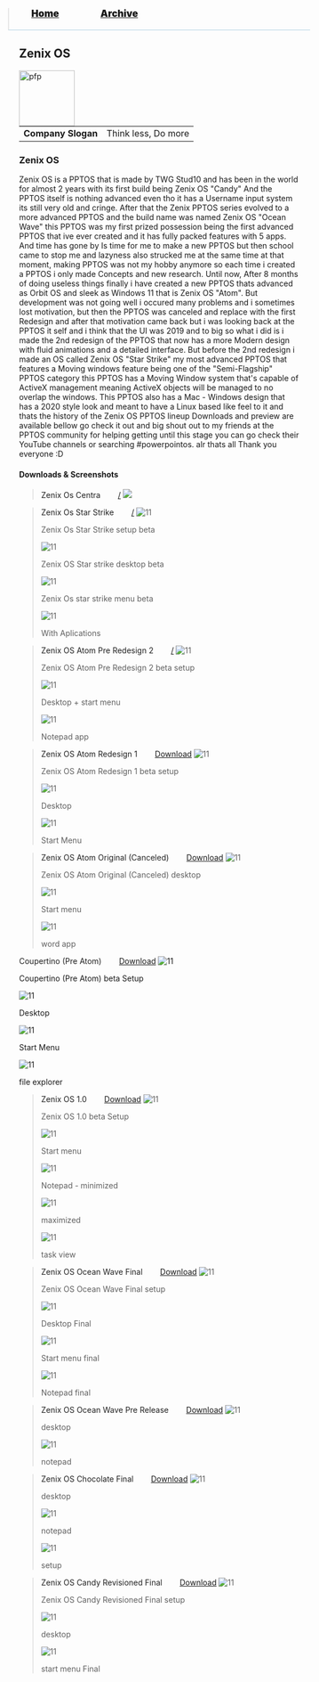 <blockquote style="background: #0000;border-bottom: 1px solid #B2D2E1;height: 30px;margin: 0 -20px 20px;padding: 0px 20px 9px 40px;">
  <p style=""><a href="https://hexa-one.github.io/pptos-wiki/" style="font-size: 17px;font-weight: 900;font-style: normal;text-shadow: rgba(255,255,255,0.9) 0 1px 0;">Home</a>&nbsp;&nbsp;&nbsp;&nbsp;&nbsp;&nbsp;&nbsp;&nbsp;&nbsp;&nbsp;&nbsp;&nbsp;&nbsp;&nbsp;&nbsp;&nbsp;&nbsp;&nbsp;
    <a href="https://hexa-one.github.io/pptos-wiki/archive/" style="font-size: 17px;font-weight: 900;font-style: normal;text-shadow: rgba(255,255,255,0.9) 0 1px 0;">Archive</a>
  </p>
</blockquote>

## Zenix OS

<a>
  <img align="left" height="100" alt="pfp" src="https://user-images.githubusercontent.com/58103738/129178808-211519e7-2eeb-4e12-8e10-ff0fc010d79c.png" />
</a>

|||
|---|---|
|**Company Slogan**| Think less, Do more |

### Zenix OS

Zenix OS is a PPTOS that is made by TWG Stud10 and has been in the world for almost 2 years with its first build being Zenix OS "Candy"
And the PPTOS itself is nothing advanced even tho it has a Username input system its still very old and cringe.
After that the Zenix PPTOS series evolved to a more advanced PPTOS and the build name was named Zenix OS "Ocean Wave" this PPTOS was my first
prized possession being the first advanced PPTOS that ive ever created and it has fully packed features with 5 apps. And time has gone by
Is time for me to make a new PPTOS but then school came to stop me and lazyness also strucked me at the same time at that moment, making PPTOS
was not my hobby anymore so each time i created a PPTOS i only made Concepts and new research. Until now, After 8 months of doing useless things
finally i have created a new PPTOS thats advanced as Orbit OS and sleek as Windows 11 that is Zenix OS "Atom". But development was not going well
i occured many problems and i sometimes lost motivation, but then the PPTOS was canceled and replace with the first Redesign and after that
motivation came back but i was looking back at the PPTOS it self and i think that the UI was 2019 and to big so what i did is i made the 2nd redesign
of the PPTOS that now has a more Modern design with fluid animations and a detailed interface. But before the 2nd redesign i made an OS called
Zenix OS "Star Strike" my most advanced PPTOS that features a Moving windows feature being one of the "Semi-Flagship" PPTOS category this PPTOS has a
Moving Window system that's capable of ActiveX management meaning ActiveX objects will be managed to no overlap the windows. This PPTOS also has a
Mac - Windows design that has a 2020 style look and meant to have a Linux based like feel to it and thats the history of the Zenix OS PPTOS lineup
Downloads and preview are available bellow go check it out and big shout out to my friends at the PPTOS community for helping getting until this stage
you can go check their YouTube channels or searching #powerpointos. alr thats all Thank you everyone :D

#### Downloads & Screenshots
<blockquote>
  <a style="color: #222;">Zenix Os Centra</a>&nbsp;&nbsp;&nbsp;&nbsp;&nbsp;&nbsp;&nbsp;&nbsp;<a href="/">/</a>
  <img src="https://user-images.githubusercontent.com/58103738/138119288-f2c47d60-ce20-4ec1-a364-6e5dc23e641e.png">
</blockquote>
<blockquote>
  <a style="color: #222;">Zenix Os Star Strike</a>&nbsp;&nbsp;&nbsp;&nbsp;&nbsp;&nbsp;&nbsp;&nbsp;<a href="/">/</a>
  <img src="https://user-images.githubusercontent.com/58103738/129167796-70aabc64-396d-4fe6-9a90-e1d5919dd933.png" alt="11">
  <p>Zenix Os Star Strike setup beta</p>
  <img src="https://user-images.githubusercontent.com/58103738/129167834-b6ce9a3f-ab8d-4288-9553-4c9d8848b627.png" alt="11">
  <p>Zenix OS Star strike desktop beta</p>
  <img src="https://user-images.githubusercontent.com/58103738/129167889-46beab1a-e8b1-4862-a309-9d3f3d835d52.png" alt="11">
  <p>Zenix Os star strike menu beta</p>
  <img src="https://user-images.githubusercontent.com/58103738/129167926-63411756-e614-48f0-9ce7-a52b627c6670.png" alt="11">
  <p>With Aplications</p>
</blockquote>
<blockquote>
  <a style="color: #222;">Zenix OS Atom Pre Redesign 2</a>&nbsp;&nbsp;&nbsp;&nbsp;&nbsp;&nbsp;&nbsp;&nbsp;<a href="/">/</a>
  <img src="https://user-images.githubusercontent.com/58103738/129168593-47691a94-6f51-46da-a9f2-1eb94a409b99.png" alt="11">
  <p>Zenix OS Atom Pre Redesign 2 beta setup</p>
  <img src="https://user-images.githubusercontent.com/58103738/129168623-30ec4a0f-35f2-431f-b5ce-4082c15d0010.png" alt="11">
  <p>Desktop + start menu</p>
  <img src="https://user-images.githubusercontent.com/58103738/129168719-52fe9df3-2788-4d4f-a091-b7f65333b4dd.png" alt="11">
  <p>Notepad app</p>
</blockquote>
<blockquote>
  <a style="color: #222;">Zenix OS Atom Redesign 1</a>&nbsp;&nbsp;&nbsp;&nbsp;&nbsp;&nbsp;&nbsp;&nbsp;<a href="https://github.com/hexa-one/pptos-wiki/raw/gh-pages/files/Zenix_OS/Zenix_OS_Atom_Restarted.pptm">Download</a>
  <img src="https://user-images.githubusercontent.com/58103738/129169359-f37d58a1-fe66-4f1f-acb8-fd3a31dddde7.png" alt="11">
  <p>Zenix OS Atom Redesign 1 beta setup</p>
  <img src="https://user-images.githubusercontent.com/58103738/129169392-cf7ec434-8269-42b7-bdf4-42c02abe8412.png" alt="11">
  <p>Desktop</p>
  <img src="https://user-images.githubusercontent.com/58103738/129169422-a71ed790-5408-4c48-93ed-e4a8a477613d.png" alt="11">
  <p>Start Menu</p>
</blockquote>
<blockquote>
      <a style="color: #222;">Zenix OS Atom Original (Canceled)</a>&nbsp;&nbsp;&nbsp;&nbsp;&nbsp;&nbsp;&nbsp;&nbsp;<a href="https://github.com/hexa-one/pptos-wiki/raw/gh-pages/files/Zenix_OS/Zenix_OS_Atom.pptm">Download</a>
  <img src="https://user-images.githubusercontent.com/58103738/129173943-c43b1f0d-f7a9-499b-b439-da59e2ea2219.png" alt="11">
  <p>Zenix OS Atom Original (Canceled) desktop</p>
  <img src="https://user-images.githubusercontent.com/58103738/129173976-2c1bf551-9c15-4e54-993a-7c22c2cfe692.png" alt="11">
  <p>Start menu</p>
  <img src="https://user-images.githubusercontent.com/58103738/129173990-7aa69b73-ea56-44b9-acf7-d4886d763279.png" alt="11">
  <p>word app</p>
</blockquote>
<blockquotes>
  <a style="color: #222;">Coupertino (Pre Atom)</a>&nbsp;&nbsp;&nbsp;&nbsp;&nbsp;&nbsp;&nbsp;&nbsp;<a href="https://github.com/hexa-one/pptos-wiki/raw/gh-pages/files/Zenix_OS/Zenix_OS_Cupertino.pptm">Download</a>
  <img src="https://user-images.githubusercontent.com/58103738/129169947-50723ff3-71a1-4166-963d-0faddc49020e.png" alt="11">
  <p>Coupertino (Pre Atom) beta Setup</p>
  <img src="https://user-images.githubusercontent.com/58103738/129169970-7c9be380-4ef7-4594-a276-a6b551532484.png" alt="11">
  <p>Desktop</p>
  <img src="https://user-images.githubusercontent.com/58103738/129169999-26cc75e4-3c78-46f2-ab22-36fe3a4fb290.png" alt="11">
  <p>Start Menu</p>
  <img src="https://user-images.githubusercontent.com/58103738/129170030-ca00334f-784b-4cb9-9047-df4f43c921c9.png" alt="11">
  <p>file explorer</p>
</blockquote>
<blockquote>
  <a style="color: #222;">Zenix OS 1.0</a>&nbsp;&nbsp;&nbsp;&nbsp;&nbsp;&nbsp;&nbsp;&nbsp;<a href="https://github.com/hexa-one/pptos-wiki/raw/gh-pages/files/Zenix_OS/ZenixOS_1.0.pptm">Download</a>
  <img src="https://user-images.githubusercontent.com/58103738/129170662-0a92172b-2cab-4539-9c3e-2398c3c4f48a.png" alt="11">
  <p>Zenix OS 1.0 beta Setup</p>
  <img src="https://user-images.githubusercontent.com/58103738/129170692-192fb011-9a52-48e5-a66d-46e46a0a2289.png" alt="11">
  <p>Start menu</p>
  <img src="https://user-images.githubusercontent.com/58103738/129170739-83dfd69c-820a-448a-95f0-db8336b80afc.png" alt="11">
  <p>Notepad - minimized</p>
  <img src="https://user-images.githubusercontent.com/58103738/129170769-694abe39-1865-49f7-9b76-1a8c85ac1e99.png" alt="11">
  <p>maximized</p>
  <img src="https://user-images.githubusercontent.com/58103738/129170805-0e0c8dfb-3297-4f4b-86e2-1a6d848619e5.png" alt="11">
  <p>task view</p>
</blockquote>
<blockquote>
  <a style="color: #222;">Zenix OS Ocean Wave Final</a>&nbsp;&nbsp;&nbsp;&nbsp;&nbsp;&nbsp;&nbsp;&nbsp;<a href="https://github.com/hexa-one/pptos-wiki/raw/gh-pages/files/Zenix_OS/ZenixOS_Ocean_Wave_Pro_Original.pptm">Download</a>
  <img src="https://user-images.githubusercontent.com/58103738/129171354-b7ecb9b9-3388-4bfc-85ba-0629f5055a1b.png" alt="11">
  <p>Zenix OS Ocean Wave Final setup</p>
  <img src="https://user-images.githubusercontent.com/58103738/129171387-d2fd9045-f12f-48f8-bc9c-9c1303b2e3a2.png" alt="11">
  <p>Desktop Final</p>
  <img src="https://user-images.githubusercontent.com/58103738/129171420-0c77f806-e5a5-4818-80a1-137b2b77c3bc.png" alt="11">
  <p>Start menu final</p>
  <img src="https://user-images.githubusercontent.com/58103738/129171463-9bf9420a-4e02-46ed-a61a-e4fdf07c45e1.png" alt="11">
  <p>Notepad final</p>
</blockquote>
<blockquote>
  <a style="color: #222;">Zenix OS Ocean Wave Pre Release</a>&nbsp;&nbsp;&nbsp;&nbsp;&nbsp;&nbsp;&nbsp;&nbsp;<a href="https://github.com/hexa-one/pptos-wiki/raw/gh-pages/files/Zenix_OS/Zenix_Os_Ocean_Wave_Beta.pptm">Download</a>
  <img src="https://user-images.githubusercontent.com/58103738/129172821-dcd8b92b-53b8-4dce-bd23-2224ae770938.png" alt="11">
  <p>desktop</p>
  <img src="https://user-images.githubusercontent.com/58103738/129172852-0a8d87a1-8641-40eb-9c92-388afb7c3e2b.png" alt="11">
  <p>notepad</p>
</blockquote>
<blockquote>
  <a style="color: #222;">Zenix OS Chocolate Final</a>&nbsp;&nbsp;&nbsp;&nbsp;&nbsp;&nbsp;&nbsp;&nbsp;<a href="https://github.com/hexa-one/pptos-wiki/raw/gh-pages/files/Zenix_OS/Os_test_1_-_Copy.pptm">Download</a>
  <img src="https://user-images.githubusercontent.com/58103738/129173516-f6ad3cc4-558b-49c1-ad30-1ba976dc9ed1.png" alt="11">
  <p>desktop</p>
  <img src="https://user-images.githubusercontent.com/58103738/129173516-f6ad3cc4-558b-49c1-ad30-1ba976dc9ed1.png" alt="11">
  <p>notepad</p>
  <img src="https://user-images.githubusercontent.com/58103738/129173556-119369af-8d78-4e3b-94bc-6ad7802838b8.png" alt="11">
  <p>setup</p>
</blockquote>
<blockquote>
  <a style="color: #222;">Zenix OS Candy Revisioned Final</a>&nbsp;&nbsp;&nbsp;&nbsp;&nbsp;&nbsp;&nbsp;&nbsp;<a href="https://github.com/hexa-one/pptos-wiki/raw/gh-pages/files/Zenix_OS/ZenixOS_SP2.pptm">Download</a>
  <img src="https://user-images.githubusercontent.com/58103738/129172289-29771ac2-b32e-4f08-bd4a-c776d4abdc51.png" alt="11">
  <p>Zenix OS Candy Revisioned Final setup</p>
  <img src="https://user-images.githubusercontent.com/58103738/129172312-b2485dba-0091-43df-b94d-8d20ee605221.png" alt="11">
  <p>desktop</p>
  <img src="https://user-images.githubusercontent.com/58103738/129172350-ee97d64a-06fa-4303-ad01-5f45632affcf.png" alt="11">
  <p>start menu Final</p>
</blockquote>
<blockquote>
 
<body style="background-image: url(https://raw.githubusercontent.com/hexa-one/pptos-wiki/gh-pages/assets/background/background.png);background-repeat: no-repeat;background-attachment: fixed;background-size: cover;">
